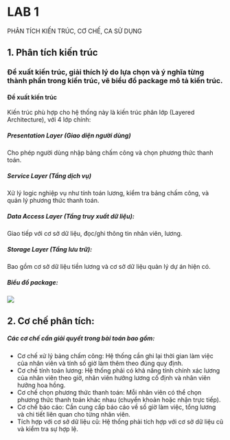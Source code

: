 # LAB 1
PHÂN TÍCH KIẾN TRÚC, CƠ CHẾ, CA SỬ DỤNG

## 1. Phân tích kiến trúc
### Đề xuất kiến trúc, giải thích lý do lựa chọn và ý nghĩa từng thành phần trong kiến trúc, vẽ biểu đồ package mô tả kiến trúc.
#### Đề xuất kiến trúc
Kiến trúc phù hợp cho hệ thống này là kiến trúc phân lớp (Layered Architecture), với 4 lớp chính:
##### Presentation Layer (Giao diện người dùng)
Cho phép người dùng nhập bảng chấm công và chọn phương thức thanh toán.
##### Service Layer (Tầng dịch vụ)
Xử lý logic nghiệp vụ như tính toán lương, kiểm tra bảng chấm công, và quản lý phương thức thanh toán.
##### Data Access Layer (Tầng truy xuất dữ liệu): 
Giao tiếp với cơ sở dữ liệu, đọc/ghi thông tin nhân viên, lương.
##### Storage Layer (Tầng lưu trữ): 
Bao gồm cơ sở dữ liệu tiền lương và cơ sở dữ liệu quản lý dự án hiện có.
##### Biểu đồ package:
![](https://www.planttext.com/api/plantuml/png/Z9EnIiH048RxVOhX-ciiBUGq0GiNGGo7xP8BIRZShYGxHH1h2vyYnI7OU8BLfR08t7la2Nm5PvNRIsuZfahOsU-VcVzdl-hFMQ55hd6LiMAPIiXL4J5sByAbY2EONAP2-MaahsDKgOyodi030mWpKHHWYucGS_ewXHiKCiXJzjXHzDlwEKnWtjRhhjRliJaD2EIeP3nGynAnyePB0GsH14h8NhUWtRx8688SIxZ3ThlM1da3dhRr4tO7k4eKHwIBpZQsudJtRdrkTkIbZ-VIlpWPwirt6wG1g6ktdK4Fcn9sR2PCfsT3hi0fwDrcLz6VRggG7Naz5XkwqaVtsn9PDgy88Qs38pWRn5-W5JQSOovH6ULKmiBabFtan8RKUxHrxH-wDxCJdwLrqdmOf-X1aD0xD9LaxgHxZQx9cKcxszmTSHJ6Pf5Sc5Vv3G00__y30000)
## 2. Cơ chế phân tích:
##### Các cơ chế cần giải quyết trong bài toán bao gồm:
- Cơ chế xử lý bảng chấm công: Hệ thống cần ghi lại thời gian làm việc của nhân viên và tính số giờ làm thêm theo đúng quy định.
- Cơ chế tính toán lương: Hệ thống phải có khả năng tính chính xác lương của nhân viên theo giờ, nhân viên hưởng lương cố định và nhân viên hưởng hoa hồng.
- Cơ chế chọn phương thức thanh toán: Mỗi nhân viên có thể chọn phương thức thanh toán khác nhau (chuyển khoản hoặc nhận trực tiếp).
- Cơ chế báo cáo: Cần cung cấp báo cáo về số giờ làm việc, tổng lương và chi tiết liên quan cho từng nhân viên.
- Tích hợp với cơ sở dữ liệu cũ: Hệ thống phải tích hợp với cơ sở dữ liệu cũ và kiểm tra sự hợp lệ.
